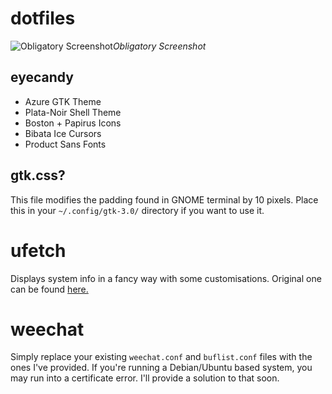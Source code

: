 # dotfiles

![Obligatory Screenshot](https://raw.githubusercontent.com/digiberk/dotfiles/master/flex.png)*Obligatory Screenshot*

## eyecandy
* Azure GTK Theme
* Plata-Noir Shell Theme
* Boston + Papirus Icons
* Bibata Ice Cursors
* Product Sans Fonts

## gtk.css?
This file modifies the padding found in GNOME terminal by 10 pixels. Place this in your `~/.config/gtk-3.0/` directory if you want to use it.

# ufetch
Displays system info in a fancy way with some customisations. Original one can be found [here.](https://gitlab.com/jschx/ufetch/)

# weechat
Simply replace your existing `weechat.conf` and `buflist.conf` files with the ones I've provided. If you're running a Debian/Ubuntu based system, you may run into a certificate error. I'll provide a solution to that soon.
